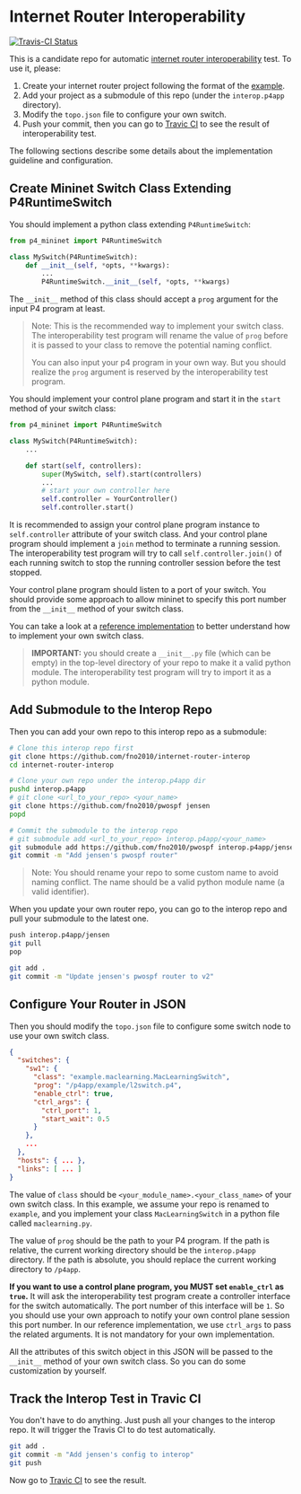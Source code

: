 # Internet Router Interoperability

[![Travis-CI Status](https://travis-ci.org/yale-build-a-router/internet-router-interop.svg?branch=master)][travis-ci]

This is a candidate repo for automatic [internet router
interoperability][cs634-project] test. To use it, please:

1. Create your internet router project following the format of the
   [example][ref-router].
2. Add your project as a submodule of this repo (under the `interop.p4app`
   directory).
3. Modify the `topo.json` file to configure your own switch.
4. Push your commit, then you can go to [Travic CI][travis-ci] to see the
   result of interoperability test.

The following sections describe some details about the implementation
guideline and configuration.

[cs634-project]: https://yale-build-a-router.github.io/documentation/internet-router/
[travis-ci]: https://travis-ci.org/yale-build-a-router/internet-router-interop
[ref-router]: https://github.com/fno2010/maclearning.p4app

## Create Mininet Switch Class Extending P4RuntimeSwitch

You should implement a python class extending `P4RuntimeSwitch`:

``` python
from p4_mininet import P4RuntimeSwitch

class MySwitch(P4RuntimeSwitch):
    def __init__(self, *opts, **kwargs):
        ...
        P4RuntimeSwitch.__init__(self, *opts, **kwargs)
```

The `__init__` method of this class should accept a `prog` argument for the
input P4 program at least.

> Note: This is the recommended way to implement your switch class. The
interoperability test program will rename the value of `prog` before it is
passed to your class to remove the potential naming conflict.
>
> You can also input your p4 program in your own way. But you should realize
the `prog` argument is reserved by the interoperability test program.

You should implement your control plane program and start it in the `start`
method of your switch class:

``` python
from p4_mininet import P4RuntimeSwitch

class MySwitch(P4RuntimeSwitch):
    ...

    def start(self, controllers):
        super(MySwitch, self).start(controllers)
        ...
        # start your own controller here
        self.controller = YourController()
        self.controller.start()
```

It is recommended to assign your control plane program instance to
`self.controller` attribute of your switch class. And your control plane
program should implement a `join` method to terminate a running session. The
interoperability test program will try to call `self.controller.join()` of
each running switch to stop the running controller session before the test
stopped.

Your control plane program should listen to a port of your switch. You should
provide some approach to allow mininet to specify this port number from the
`__init__` method of your switch class.

You can take a look at a [reference
implementation][ref-router] to better
understand how to implement your own switch class.

> **IMPORTANT:** you should create a `__init__.py` file (which can be empty)
in the top-level directory of your repo to make it a valid python module. The
interoperability test program will try to import it as a python module.

## Add Submodule to the Interop Repo

Then you can add your own repo to this interop repo as a submodule:

``` sh
# Clone this interop repo first
git clone https://github.com/fno2010/internet-router-interop
cd internet-router-interop

# Clone your own repo under the interop.p4app dir
pushd interop.p4app
# git clone <url_to_your_repo> <your_name>
git clone https://github.com/fno2010/pwospf jensen
popd

# Commit the submodule to the interop repo
# git submodule add <url_to_your_repo> interop.p4app/<your_name>
git submodule add https://github.com/fno2010/pwospf interop.p4app/jensen
git commit -m "Add jensen's pwospf router"
```

> Note: You should rename your repo to some custom name to avoid naming
conflict. The name should be a valid python module name (a valid identifier).

When you update your own router repo, you can go to the interop repo and pull
your submodule to the latest one.

``` sh
push interop.p4app/jensen
git pull
pop

git add .
git commit -m "Update jensen's pwospf router to v2"
```

## Configure Your Router in JSON

Then you should modify the `topo.json` file to configure some switch node to
use your own switch class.

``` json
{
  "switches": {
    "sw1": {
      "class": "example.maclearning.MacLearningSwitch",
      "prog": "/p4app/example/l2switch.p4",
      "enable_ctrl": true,
      "ctrl_args": {
        "ctrl_port": 1,
        "start_wait": 0.5
      }
    },
    ...
  },
  "hosts": { ... },
  "links": [ ... ]
}
```

The value of `class` should be `<your_module_name>.<your_class_name>` of your
own switch class. In this example, we assume your repo is renamed to
`example`, and you implement your class `MacLearningSwitch` in a python file
called `maclearning.py`.

The value of `prog` should be the path to your P4 program. If the path is
relative, the current working directory should be the `interop.p4app`
directory. If the path is absolute, you should replace the current working
directory to `/p4app`.

**If you want to use a control plane program, you MUST set `enable_ctrl` as
`true`.** It will ask the interoperability test program create a controller
interface for the switch automatically. The port number of this interface
will be `1`. So you should use your own approach to notify your own control
plane session this port number. In our reference implementation, we use
`ctrl_args` to pass the related arguments. It is not mandatory for your own
implementation.

All the attributes of this switch object in this JSON will be passed to the
`__init__` method of your own switch class. So you can do some customization
by yourself.

## Track the Interop Test in Travic CI

You don't have to do anything. Just push all your changes to the interop
repo. It will trigger the Travis CI to do test automatically.

``` sh
git add .
git commit -m "Add jensen's config to interop"
git push
```

Now go to [Travic CI][travis-ci] to see the result.
